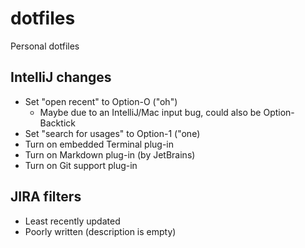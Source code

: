 # dotfiles
Personal dotfiles

## IntelliJ changes

* Set "open recent" to Option-O ("oh")
  * Maybe due to an IntelliJ/Mac input bug, could also be Option-Backtick
* Set "search for usages" to Option-1 ("one)
* Turn on embedded Terminal plug-in
* Turn on Markdown plug-in (by JetBrains)
* Turn on Git support plug-in

## JIRA filters

* Least recently updated
* Poorly written (description is empty)
